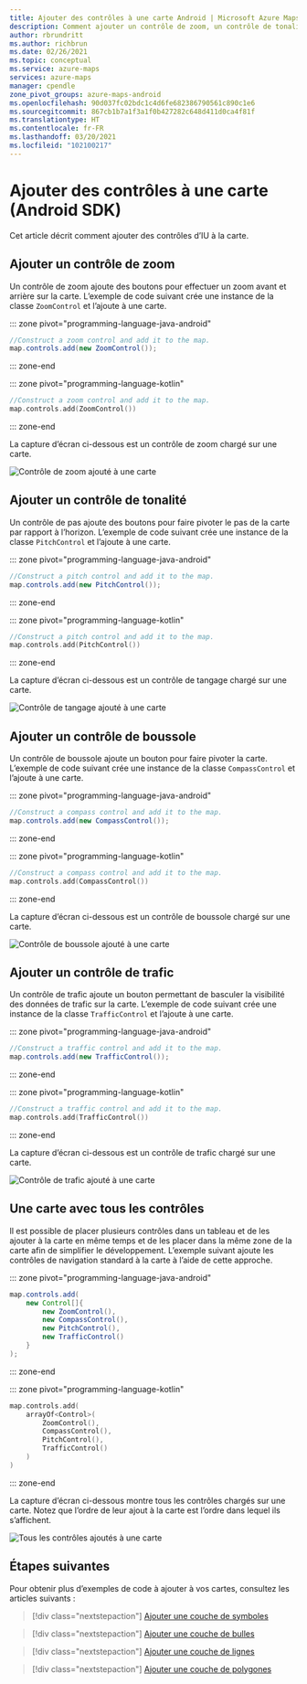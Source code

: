 ```yaml
---
title: Ajouter des contrôles à une carte Android | Microsoft Azure Maps
description: Comment ajouter un contrôle de zoom, un contrôle de tonalité, un contrôle de rotation et un sélecteur de styles à une carte dans l’Android SDK Microsoft Azure Maps.
author: rbrundritt
ms.author: richbrun
ms.date: 02/26/2021
ms.topic: conceptual
ms.service: azure-maps
services: azure-maps
manager: cpendle
zone_pivot_groups: azure-maps-android
ms.openlocfilehash: 90d037fc02bdc1c4d6fe682386790561c890c1e6
ms.sourcegitcommit: 867cb1b7a1f3a1f0b427282c648d411d0ca4f81f
ms.translationtype: HT
ms.contentlocale: fr-FR
ms.lasthandoff: 03/20/2021
ms.locfileid: "102100217"
---
```

# <a name="add-controls-to-a-map-android-sdk"></a>Ajouter des contrôles à une carte (Android SDK)

Cet article décrit comment ajouter des contrôles d’IU à la carte.

## <a name="add-zoom-control"></a>Ajouter un contrôle de zoom

Un contrôle de zoom ajoute des boutons pour effectuer un zoom avant et arrière sur la carte. L’exemple de code suivant crée une instance de la classe `ZoomControl` et l’ajoute à une carte.

::: zone pivot="programming-language-java-android"

```java
//Construct a zoom control and add it to the map.
map.controls.add(new ZoomControl());
```

::: zone-end

::: zone pivot="programming-language-kotlin"

```kotlin
//Construct a zoom control and add it to the map.
map.controls.add(ZoomControl())
```

::: zone-end

La capture d’écran ci-dessous est un contrôle de zoom chargé sur une carte.

![Contrôle de zoom ajouté à une carte](media/map-add-controls-android/android-zoom-control.jpg)

## <a name="add-pitch-control"></a>Ajouter un contrôle de tonalité

Un contrôle de pas ajoute des boutons pour faire pivoter le pas de la carte par rapport à l’horizon. L’exemple de code suivant crée une instance de la classe `PitchControl` et l’ajoute à une carte.

::: zone pivot="programming-language-java-android"

```java
//Construct a pitch control and add it to the map.
map.controls.add(new PitchControl());
```

::: zone-end

::: zone pivot="programming-language-kotlin"

```kotlin
//Construct a pitch control and add it to the map.
map.controls.add(PitchControl())
```

::: zone-end

La capture d’écran ci-dessous est un contrôle de tangage chargé sur une carte.

![Contrôle de tangage ajouté à une carte](media/map-add-controls-android/android-pitch-control.jpg)

## <a name="add-compass-control"></a>Ajouter un contrôle de boussole

Un contrôle de boussole ajoute un bouton pour faire pivoter la carte. L’exemple de code suivant crée une instance de la classe `CompassControl` et l’ajoute à une carte.

::: zone pivot="programming-language-java-android"

```java
//Construct a compass control and add it to the map.
map.controls.add(new CompassControl());
```

::: zone-end

::: zone pivot="programming-language-kotlin"

```kotlin
//Construct a compass control and add it to the map.
map.controls.add(CompassControl())
```

::: zone-end

La capture d’écran ci-dessous est un contrôle de boussole chargé sur une carte.

![Contrôle de boussole ajouté à une carte](media/map-add-controls-android/android-compass-control.jpg)

## <a name="add-traffic-control"></a>Ajouter un contrôle de trafic

Un contrôle de trafic ajoute un bouton permettant de basculer la visibilité des données de trafic sur la carte. L’exemple de code suivant crée une instance de la classe `TrafficControl` et l’ajoute à une carte.

::: zone pivot="programming-language-java-android"

```java
//Construct a traffic control and add it to the map.
map.controls.add(new TrafficControl());
```

::: zone-end

::: zone pivot="programming-language-kotlin"

```kotlin
//Construct a traffic control and add it to the map.
map.controls.add(TrafficControl())
```

::: zone-end

La capture d’écran ci-dessous est un contrôle de trafic chargé sur une carte.

![Contrôle de trafic ajouté à une carte](media/map-add-controls-android/android-traffic-control.jpg)

## <a name="a-map-with-all-controls"></a>Une carte avec tous les contrôles

Il est possible de placer plusieurs contrôles dans un tableau et de les ajouter à la carte en même temps et de les placer dans la même zone de la carte afin de simplifier le développement. L’exemple suivant ajoute les contrôles de navigation standard à la carte à l’aide de cette approche.

::: zone pivot="programming-language-java-android"

```java
map.controls.add(
    new Control[]{
        new ZoomControl(),
        new CompassControl(),
        new PitchControl(),
        new TrafficControl()
    }
);
```

::: zone-end

::: zone pivot="programming-language-kotlin"

```kotlin
map.controls.add(
    arrayOf<Control>(
        ZoomControl(),
        CompassControl(),
        PitchControl(),
        TrafficControl()
    )
)
```

::: zone-end

La capture d’écran ci-dessous montre tous les contrôles chargés sur une carte. Notez que l’ordre de leur ajout à la carte est l’ordre dans lequel ils s’affichent.

![Tous les contrôles ajoutés à une carte](media/map-add-controls-android/android-all-controls.jpg)

## <a name="next-steps"></a>Étapes suivantes

Pour obtenir plus d’exemples de code à ajouter à vos cartes, consultez les articles suivants :

> [!div class="nextstepaction"]
> [Ajouter une couche de symboles](how-to-add-symbol-to-android-map.md)

> [!div class="nextstepaction"]
> [Ajouter une couche de bulles](map-add-bubble-layer-android.md)

> [!div class="nextstepaction"]
> [Ajouter une couche de lignes](android-map-add-line-layer.md)

> [!div class="nextstepaction"]
> [Ajouter une couche de polygones](how-to-add-shapes-to-android-map.md)
